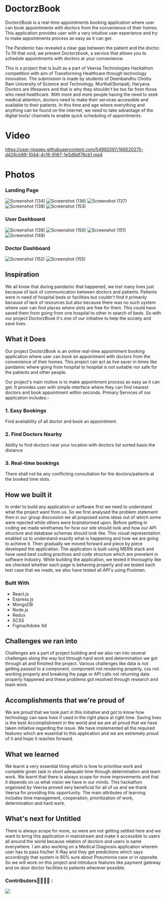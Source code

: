 # DoctorzBook

DoctorzBook is a real-time appointments booking application where user can book appointments with doctors from the convenience of their homes. This application provides user with a very intuitive user experience and try to make appointments process as easy as it can get.

The Pandemic has revealed a clear gap between the patient and the doctor. To fill that void, we present Doctorzbook, a service that allows you to schedule appointments with doctors at your convenience.

This is a project that is built as a part of Veersa Technologies Hackathon competition with aim of Transforming Healthcare through technology innovation. The submission is made by students of Deenbandhu Chottu Ram University of Science and Technology, Murthal(Sonipat), Haryana.
Doctors are lifesavers and that is why they shouldn't be too far from those who need healthcare. With more and more people having the need to seek medical attention, doctors need to make their services accessible and available to their patients. In this time and age where everything and anything can be found on the internet, we need to take advantage of the digital tools/ channels to enable quick scheduling of appointments.

# Video

https://user-images.githubusercontent.com/54992097/166520275-d426cb89-1044-4c16-8167-1e5d9df76cb1.mp4

# Photos

### Landing Page

![Screenshot (134)](https://user-images.githubusercontent.com/54992097/166520595-da7587c6-6368-4f02-9e02-940388d03758.png)
![Screenshot (136)](https://user-images.githubusercontent.com/54992097/166520606-692a8a98-1d73-44f2-a060-95476d3c67df.png)
![Screenshot (137)](https://user-images.githubusercontent.com/54992097/166520621-d7664ff1-cb05-4dd8-8417-c51862bbdefe.png)
![Screenshot (138)](https://user-images.githubusercontent.com/54992097/166520625-d6dbbc34-c290-4fda-8b7f-63b3dde32f92.png)
![Screenshot (153)](https://user-images.githubusercontent.com/54992097/166621497-22d92c86-7457-4f73-98fe-3bb0b6268258.png)

### User Dashboard

![Screenshot (139)](https://user-images.githubusercontent.com/54992097/166520975-e37bef5a-876e-4ba4-8e9a-4d700187b6ec.png)
![Screenshot (150)](https://user-images.githubusercontent.com/54992097/166520972-9d4ac28d-f842-446b-b70d-fb4fdf52abb5.png)
![Screenshot (151)](https://user-images.githubusercontent.com/54992097/166523282-617e7a84-6ba8-4aeb-a20b-3b1f8b9d748c.png)
![Screenshot (149)](https://user-images.githubusercontent.com/54992097/166520980-bc71a3fc-de03-47cb-b963-ad1199fd94ef.png)

### Doctor Dashboard

![Screenshot (152)](https://user-images.githubusercontent.com/54992097/166621077-e2af2d48-fa9e-49c0-933f-c9532ff57fae.png)
![Screenshot (155)](https://user-images.githubusercontent.com/54992097/166621698-8c985a25-f766-48fd-85e0-ef52599c412c.png)

## Inspiration

We all know that during pandamic that happened, we lost many lives just because of lack of communication between doctors and patients. Patients were in need of hospital beds or facilities but couldn't find it primarily because of lack of resources but also because there was no such system where user can find places where slots are free for them. This could have saved them from going from one hospital to other in search of beds.
So with our project DoctorzBook it's one of our initiative to help the society and save lives.

## What it Does

Our project DoctorzBook is an online real-time appointment booking application where user can book an appointment with doctors from the convenience of their homes. This project can act as live saver in times like pandamic where going from hospital to hospital is not suitable nor safe for the patients and other people.

Our project's main motive is to make appointment process as easy as it can get. It provides user with simple interface where they can find nearest doctors and book appointment within seconds.
Primary Services of our application includes:-

### 1. Easy Bookings

Find availability of all doctor and book an appointment.

### 2. Find Doctors Nearby

Ability to find doctors near your location with doctors list sorted basis the distance

### 3. Real-time bookings

There shall not be any conflicting consultation for the doctors/patients at the booked time slots.

## How we built it

In order to build any application or software first we need to understand what the project want from us. So we first analysed the problem statement then in our group discussion we all proposed some ideas out of which some were rejected while others were brainstormed upon.
Before getting in coding we made wireframes for how our site should look and how our API structure and database schemas should look like. This visual representation enabled us to understand exactly what is happening and how we are going to achieve it.
Then gradually we moved forward and piece by piece developed the application.
The application is built using MERN stack and have used best coding practices and code structure which are prevelent in software industry.
While building the application, we tested it thoroughly like we checked whether each page is behaving properly and we tested each test case that we made, we also have tested all API's using Postman.

### Built With

- React.js
- Express.js
- MongoDB
- Node.js
- Redux
- SCSS
- Figma/Adobe Xd

## Challenges we ran into

Challenges are a part of project building and we also ran into several challenges along the way but through hard work and determination we got through all and finished the project.
Various challenges like data is not getting passed to a component, component not rendering properly, css not working properly and breaking the page or API calls not returning data properly happened and these problems got resolved through research and team work.

## Accomplishments that we're proud of

We are proud that we took part in this initiative and got to know how technology can save lives if used in the right place at right time.
Saving lives is the best Accomplishment in the world and we are all proud that we have taken initiative regarding the issue.
We have implemented all the required features which are essential to this application and we are extremely proud of it and hope it reaches forward.

## What we learned

We learnt a very essential thing which is how to prioritise work and complete given task in short adequate time through determination and team work. We learnt that there is always scope for more improvements and that it depends on us what vision we have in our minds.
This hackathon organised by Veersa proved very beneficial for all of us and we thank Veersa for providing this opportunity.
The main attributes of learning includes time management, cooperation, prioritization of work, determination and hard work.

## What's next for Untitled

There is always scope for more, so were are not getting settled here and we want to bring this application in mainstream and make it accessible to users all around the world because relation of doctors and users is same everywhere. I am also working on a Medical Diagnosis application wherein user has to pass his/her X-Ray and they get predictions which says accordingly that system is 90% sure about Pneumonia case or in opposite.
So we will work on this project and introduce features like payment gateway and on door doctor facilities to patients wherever possible.

### Contributors👩‍💻👨‍💻 :

<a href="https://github.com/Chaitanya31612/DoctorzBook/graphs/contributors">
  <img src="https://contributors-img.web.app/image?repo=chaitanya31612/DoctorzBook" />
</a>
